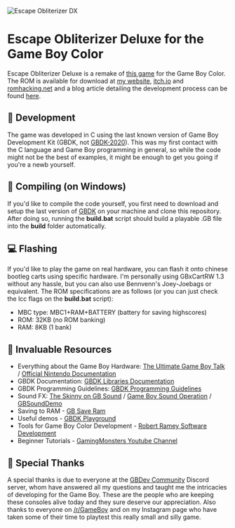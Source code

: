 ![Escape Obliterizer DX](https://img.itch.zone/aW1nLzI3OTg5MDUucG5n/original/mosMtU.png)
# Escape Obliterizer Deluxe for the Game Boy Color
Escape Obliterizer Deluxe is a remake of [this game](https://ninestudios.itch.io/escape-obliterizer) for the Game Boy Color. The ROM is available for download at [my website](https://joaomakes.games/games/escape-obliterizer-deluxe/), [itch.io](https://joaomakesgames.itch.io/escape-obliterizer-dx) and [romhacking.net](https://www.romhacking.net/homebrew/122/) and a blog article detailing the development process can be found [here](https://joaomakes.games/game-development/the-making-of-a-game-boy-color-game-in-2019-from-zero-to-physical/).

## :hammer: Development
The game was developed in C using the last known version of Game Boy Development Kit (GBDK, not [GBDK-2020](https://github.com/gbdk-2020/gbdk-2020)). This was my first contact with the C language and Game Boy programming in general, so while the code might not be the best of examples, it might be enough to get you going if you're a newb yourself.

## :file_folder: Compiling (on Windows)

If you'd like to compile the code yourself, you first need to download and setup the last version of [GBDK](http://gbdk.sourceforge.net/) on your machine and clone this repository. After doing so, running the **build.bat** script should build a playable .GB file into the **build** folder automatically. 

## :computer: Flashing
If you'd like to play the game on real hardware, you can flash it onto chinese bootleg carts using specific hardware. I'm personally using GBxCartRW 1.3 without any hassle, but you can also use Bennvenn's Joey-Joebags or equivalent. The ROM specifications are as follows (or you can just check the lcc flags on the **build.bat** script):

- MBC type: MBC1+RAM+BATTERY (battery for saving highscores)
- ROM: 32KB (no ROM banking)
- RAM: 8KB (1 bank)

## :notebook_with_decorative_cover: Invaluable Resources
- Everything about the Game Boy Hardware: [The Ultimate Game Boy Talk](https://www.youtube.com/watch?v=HyzD8pNlpwI) / [Official Nintendo Documentation](https://ia801906.us.archive.org/19/items/GameBoyProgManVer1.1/GameBoyProgManVer1.1.pdf)
- GBDK Documentation: [GBDK Libraries Documentation](http://gbdk.sourceforge.net/doc/html/book01.html)
- GBDK Programming Guidelines: [GBDK Programming Guidelines](http://gbdk.sourceforge.net/guidelines.html)
- Sound FX: [The Skinny on GB Sound](https://github.com/bwhitman/pushpin/blob/master/src/gbsound.txt) / [Game Boy Sound Operation](https://gist.github.com/drhelius/3652407) / [GBSoundDemo](https://github.com/Zal0/GBSoundDemo/blob/master/sound.c)
- Saving to RAM - [GB Save Ram](http://www.devrs.com/gb/files/sram.txt)
- Useful demos - [GBDK Playground](https://github.com/mrombout/gbdk_playground)
- Tools for Game Boy Color Development - [Robert Ramey Software Development](http://rrsd.com/software_development/gameboy_development/)
- Beginner Tutorials - [GamingMonsters Youtube Channel](https://www.youtube.com/playlist?list=PLeEj4c2zF7PaFv5MPYhNAkBGrkx4iPGJo)

## :beers: Special Thanks
A special thanks is due to everyone at the [GBDev Community](https://github.com/gbdev/awesome-gbdev) Discord server, whom have answered all my questions and taught me the intricacies of developing for the Game Boy. These are the people who are keeping these consoles alive today and they sure deserve our appreciation. Also thanks to everyone on [/r/GameBoy](https://www.reddit.com/r/Gameboy/) and on my Instagram page who have taken some of their time to playtest this really small and silly game.
